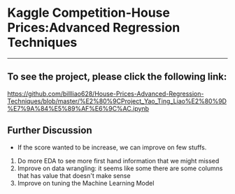 # Kaggle Competition-House Prices:Advanced Regression Techniques
----------------------------------------------------------------------
## To see the project, please click the following link: 
https://github.com/billliao628/House-Prices-Advanced-Regression-Techniques/blob/master/%E2%80%9CProject_Yao_Ting_Liao%E2%80%9D%E7%9A%84%E5%89%AF%E6%9C%AC.ipynb 

## Further Discussion
* If the score wanted to be increase, we can improve on few stuffs.
1. Do more EDA to see more first hand information that we might missed
2. Improve on data wrangling: it seems like some there are some columns that has value that doesn't make sense
3. Improve on tuning the Machine Learning Model
